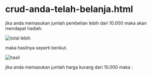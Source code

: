 # crud-anda-telah-belanja.html

jika anda memasukan jumlah pembelian lebih dari 10.000 maka akan mendapat hadiah.

![total lebih](https://user-images.githubusercontent.com/97659986/162557516-b09c4a26-0538-4a26-8611-d94994bf265a.png)

maka hasilnya seperti berikut.

![hasil](https://user-images.githubusercontent.com/97659986/162557523-8e82ab71-19f2-4432-8be9-39628bc3ef48.png)


jika anda memasukan jumlah harga kurang dari 10.000 maka :

